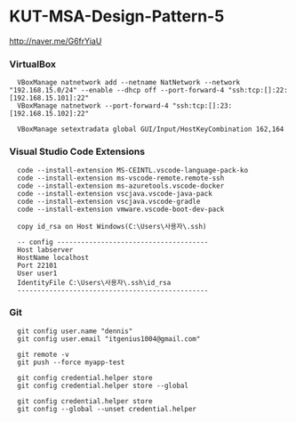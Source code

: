 # KUT-MSA-Design-Pattern-5

http://naver.me/G6frYiaU

### VirtualBox 

      VBoxManage natnetwork add --netname NatNetwork --network "192.168.15.0/24" --enable --dhcp off --port-forward-4 "ssh:tcp:[]:22:[192.168.15.101]:22"
      VBoxManage natnetwork --port-forward-4 "ssh:tcp:[]:23:[192.168.15.102]:22"
      
      VBoxManage setextradata global GUI/Input/HostKeyCombination 162,164

### Visual Studio Code Extensions

      code --install-extension MS-CEINTL.vscode-language-pack-ko
      code --install-extension ms-vscode-remote.remote-ssh
      code --install-extension ms-azuretools.vscode-docker
      code --install-extension vscjava.vscode-java-pack
      code --install-extension vscjava.vscode-gradle
      code --install-extension vmware.vscode-boot-dev-pack

      copy id_rsa on Host Windows(C:\Users\사용자\.ssh)

      -- config --------------------------------------
      Host labserver
      HostName localhost
      Port 22101
      User user1
      IdentityFile C:\Users\사용자\.ssh\id_rsa
      ------------------------------------------------

### Git 

      git config user.name "dennis"
      git config user.email "itgenius1004@gmail.com"

      git remote -v
      git push --force myapp-test

      git config credential.helper store
      git config credential.helper store --global

      git config credential.helper store
      git config --global --unset credential.helper
